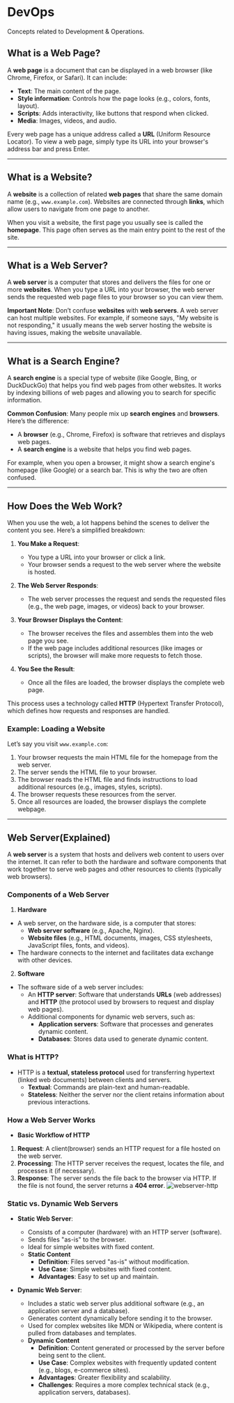 # DevOps
Concepts related to Development &amp; Operations.

## **What is a Web Page?**
A **web page** is a document that can be displayed in a web browser (like Chrome, Firefox, or Safari). It can include:
- **Text**: The main content of the page.
- **Style information**: Controls how the page looks (e.g., colors, fonts, layout).
- **Scripts**: Adds interactivity, like buttons that respond when clicked.
- **Media**: Images, videos, and audio.

Every web page has a unique address called a **URL** (Uniform Resource Locator). To view a web page, simply type its URL into your browser's address bar and press Enter.

---

## **What is a Website?**
A **website** is a collection of related **web pages** that share the same domain name (e.g., `www.example.com`). Websites are connected through **links**, which allow users to navigate from one page to another.

When you visit a website, the first page you usually see is called the **homepage**. This page often serves as the main entry point to the rest of the site.

---

## **What is a Web Server?**
A **web server** is a computer that stores and delivers the files for one or more **websites**. When you type a URL into your browser, the web server sends the requested web page files to your browser so you can view them.

**Important Note**: Don’t confuse **websites** with **web servers**. A web server can host multiple websites. For example, if someone says, "My website is not responding," it usually means the web server hosting the website is having issues, making the website unavailable.

---

## **What is a Search Engine?**
A **search engine** is a special type of website (like Google, Bing, or DuckDuckGo) that helps you find web pages from other websites. It works by indexing billions of web pages and allowing you to search for specific information.

**Common Confusion**: Many people mix up **search engines** and **browsers**. Here’s the difference:
- A **browser** (e.g., Chrome, Firefox) is software that retrieves and displays web pages.
- A **search engine** is a website that helps you find web pages.

For example, when you open a browser, it might show a search engine's homepage (like Google) or a search bar. This is why the two are often confused.

---
## **How Does the Web Work?**
When you use the web, a lot happens behind the scenes to deliver the content you see. Here’s a simplified breakdown:

1. **You Make a Request**:
   - You type a URL into your browser or click a link.
   - Your browser sends a request to the web server where the website is hosted.

2. **The Web Server Responds**:
   - The web server processes the request and sends the requested files (e.g., the web page, images, or videos) back to your browser.

3. **Your Browser Displays the Content**:
   - The browser receives the files and assembles them into the web page you see.
   - If the web page includes additional resources (like images or scripts), the browser will make more requests to fetch those.

4. **You See the Result**:
   - Once all the files are loaded, the browser displays the complete web page.

This process uses a technology called **HTTP** (Hypertext Transfer Protocol), which defines how requests and responses are handled.

### **Example: Loading a Website**
Let’s say you visit `www.example.com`:
1. Your browser requests the main HTML file for the homepage from the web server.
2. The server sends the HTML file to your browser.
3. The browser reads the HTML file and finds instructions to load additional resources (e.g., images, styles, scripts).
4. The browser requests these resources from the server.
5. Once all resources are loaded, the browser displays the complete webpage.
---

## Web Server(Explained)
A **web server** is a system that hosts and delivers web content to users over the internet. It can refer to both the hardware and software components that work together to serve web pages and other resources to clients (typically web browsers).

### Components of a Web Server

1. **Hardware**
- A web server, on the hardware side, is a computer that stores:
  - **Web server software** (e.g., Apache, Nginx).
  - **Website files** (e.g., HTML documents, images, CSS stylesheets, JavaScript files, fonts, and videos).
- The hardware connects to the internet and facilitates data exchange with other devices.

2. **Software**
- The software side of a web server includes:
  - An **HTTP server**: Software that understands **URLs** (web addresses) and **HTTP** (the protocol used by browsers to request and display web pages).
  - Additional components for dynamic web servers, such as:
    - **Application servers**: Software that processes and generates dynamic content.
    - **Databases**: Stores data used to generate dynamic content.

### What is HTTP?
- HTTP is a **textual, stateless protocol** used for transferring hypertext (linked web documents) between clients and servers.
  - **Textual**: Commands are plain-text and human-readable.
  - **Stateless**: Neither the server nor the client retains information about previous interactions.

### How a Web Server Works
- **Basic Workflow of HTTP**
1. **Request**: A client(browser) sends an HTTP request for a file hosted on the web server.
2. **Processing**: The HTTP server receives the request, locates the file, and processes it (if necessary).
3. **Response**: The server sends the file back to the browser via HTTP. If the file is not found, the server returns a **404 error**.
![webserver-http](https://github.com/user-attachments/assets/c3f41f1c-0c06-4907-a3ce-2f98f8df0514)



### Static vs. Dynamic Web Servers
- **Static Web Server**:
  - Consists of a computer (hardware) with an HTTP server (software).
  - Sends files "as-is" to the browser.
  - Ideal for simple websites with fixed content.
  - **Static Content**
    - **Definition**: Files served "as-is" without modification.
    - **Use Case**: Simple websites with fixed content.
    - **Advantages**: Easy to set up and maintain.

- **Dynamic Web Server**:
  - Includes a static web server plus additional software (e.g., an application server and a database).
  - Generates content dynamically before sending it to the browser.
  - Used for complex websites like MDN or Wikipedia, where content is pulled from databases and templates.
  - **Dynamic Content**
    - **Definition**: Content generated or processed by the server before being sent to the client.
    - **Use Case**: Complex websites with frequently updated content (e.g., blogs, e-commerce sites).
    - **Advantages**: Greater flexibility and scalability.
    - **Challenges**: Requires a more complex technical stack (e.g., application servers, databases).




